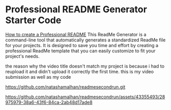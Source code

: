 # Professional README Generator Starter Code

[How to create a Professional README](https://coding-boot-camp.github.io/full-stack/github/professional-readme-guide)
This ReadMe Generator is a command-line tool that automatically generates a standardized ReadMe file for your projects. It is designed to save you time and effort by creating a professional ReadMe template that you can easily customize to fit your project's needs.

the reason why the video title doesn't match my project is because i had to reupload it and didn't upload it correctly the first time. this is my video submission as well as my code

https://github.com/natashamalhan/readmesecondrun.git

https://github.com/natashamalhan/readmesecondrun/assets/43355493/28975979-38a6-43f6-84ca-2ab48d17ade8

